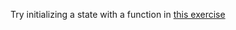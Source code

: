 Try initializing a state with a function in
[this exercise](https://replit.com/@Yedhin/Initializing-States-with-Functions)
